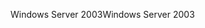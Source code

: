 <span data-ttu-id="28477-101">Windows Server 2003</span><span class="sxs-lookup"><span data-stu-id="28477-101">Windows Server 2003</span></span>